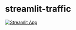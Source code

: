 # streamlit-traffic
[![Streamlit App](https://static.streamlit.io/badges/streamlit_badge_black_white.svg)](https://share.streamlit.io/tttang0602/streamlit-traffic/main/transport.py)
